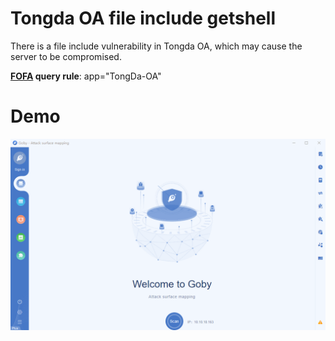 # Tongda OA file include getshell

There is a file include vulnerability in Tongda OA, which may cause the server to be compromised.

**[FOFA](https://fofa.so/result?q=app%3D"TongDa-OA"&qbase64=YXBwPSJUb25nRGEtT0Ei) query rule**: app="TongDa-OA"

# Demo

![](TongdaOA_getshell.gif)
